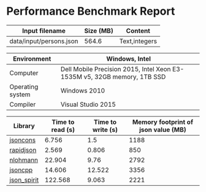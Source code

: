 # Performance Benchmark Report

Input filename|Size (MB)|Content
---|---|---
data/input/persons.json|564.6|Text,integers

Environment|Windows, Intel
---|---
Computer|Dell Mobile Precision 2015, Intel Xeon E3-1535M v5, 32GB memory, 1TB SSD
Operating system|Windows 2010
Compiler|Visual Studio 2015

Library|Time to read (s)|Time to write (s)|Memory footprint of json value (MB)
---|---|---|---
[jsoncons](https://github.com/danielaparker/jsoncons)|6.756|1.5|1188
[rapidjson](https://github.com/miloyip/rapidjson)|2.569|0.806|850
[nlohmann](https://github.com/nlohmann/json)|22.904|9.76|2792
[jsoncpp](https://github.com/open-source-parsers/jsoncpp)|14.606|12.522|3356
[json_spirit](http://www.codeproject.com/Articles/20027/JSON-Spirit-A-C-JSON-Parser-Generator-Implemented)|122.568|9.063|2221
